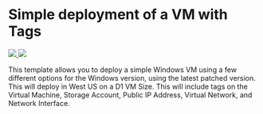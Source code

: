 # Simple deployment of a VM with Tags

<a href="https://portal.azure.com/#create/Microsoft.Template/uri/https%3A%2F%2Fraw.githubusercontent.com%2Fdtoronto%2Fazure-quickstart-templates%2Fmaster%2F101-vm-tags%2Fazuredeploy.json" target="_blank">
    <img src="http://azuredeploy.net/deploybutton.png"/>
</a>
<a href="http://armviz.io/#/?load=https%3A%2F%2Fraw.githubusercontent.com%2Fdtoronto%2Fazure-quickstart-templates%2Fmaster%2F101-vm-tags%2Fazuredeploy.json" target="_blank">
    <img src="http://armviz.io/visualizebutton.png"/>
</a>

This template allows you to deploy a simple Windows VM using a few different options for the Windows version, using the latest patched version. This will deploy in West US on a D1 VM Size. This will include tags on the Virtual Machine, Storage Account, Public IP Address, Virtual Network, and Network Interface.
